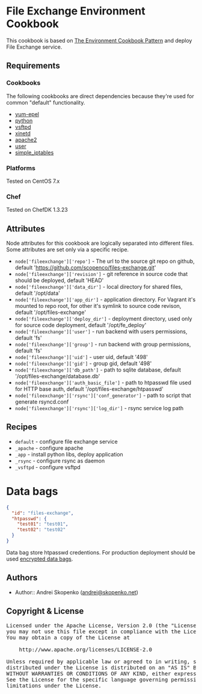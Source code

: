 # File Exchange Environment Cookbook

This cookbook is based on [The Environment Cookbook Pattern](http://blog.vialstudios.com/the-environment-cookbook-pattern/) and deploy
File Exchange service.

## Requirements

### Cookbooks

The following cookbooks are direct dependencies because they're used for common "default" functionality.

- [yum-epel](https://supermarket.chef.io/cookbooks/yum-epel)
- [python](https://supermarket.chef.io/cookbooks/python)
- [vsftpd](https://supermarket.chef.io/cookbooks/vsftpd)
- [xinetd](https://supermarket.chef.io/cookbooks/xinetd)
- [apache2](https://supermarket.chef.io/cookbooks/apache2)
- [user](https://supermarket.chef.io/cookbooks/user)
- [simple_iptables](https://supermarket.chef.io/cookbooks/simple_iptables)

### Platforms

Tested on CentOS 7.x

### Chef

Tested on ChefDK 1.3.23

## Attributes

Node attributes for this cookbook are logically separated into different files. Some attributes are set only via a specific recipe.

- `node['fileexchange']['repo']` - The url to the source git repo on github, default 'https://github.com/scopenco/files-exchange.git'
- `node['fileexchange']['revision']` - git reference in source code that should be deployed, default 'HEAD'
- `node['fileexchange']['data_dir']` - local directory for shared files, default '/opt/data'
- `node['fileexchange']['app_dir']` - application directory. For Vagrant it's mounted to repo root, for other it's symlink to source code revison, default '/opt/files-exchange'
- `node['fileexchange']['deploy_dir']` - deployment directory, used only for source code deployment, default '/opt/fe_deploy'
- `node['fileexchange']['user']` - run backend with users permissions, default 'fs'
- `node['fileexchange']['group']` - run backend with group permissions, default 'fs'
- `node['fileexchange']['uid']` - user uid, default '498'
- `node['fileexchange']['gid']` - group gid, default '498'
- `node['fileexchange']['db_path']` - path to sqlite database, default '/opt/files-exchange/database.db'
- `node['fileexchange']['auth_basic_file']` - path to htpasswd file used for HTTP base auth, default '/opt/files-exchange/htpasswd'
- `node['fileexchange']['rsync']['conf_generator']` - path to script that generate rsyncd.conf
- `node['fileexchange']['rsync']['log_dir']` - rsync service log path

## Recipes

* `default` - configure file exchange service
* `_apache` - configure apache
* `_app` - install python libs, deploy application
* `_rsync` - configure rsync as daemon
* `_vsftpd` - configure vsftpd

# Data bags

```json
{
  "id": "files-exchange",
  "htpasswd": {
    "test01": "test01",
    "test02": "test02"
  }
}
```

Data bag store htpasswd credentions. For production deployment should be used [encrypted data bags](https://docs.chef.io/data_bags.html#encrypt-a-data-bag-item).

## Authors

* Author:: Andrei Skopenko (andrei@skopenko.net)

## Copyright & License

<pre>
Licensed under the Apache License, Version 2.0 (the "License");
you may not use this file except in compliance with the License.
You may obtain a copy of the License at

    http://www.apache.org/licenses/LICENSE-2.0

Unless required by applicable law or agreed to in writing, software
distributed under the License is distributed on an "AS IS" BASIS,
WITHOUT WARRANTIES OR CONDITIONS OF ANY KIND, either express or implied.
See the License for the specific language governing permissions and
limitations under the License.
</pre>
